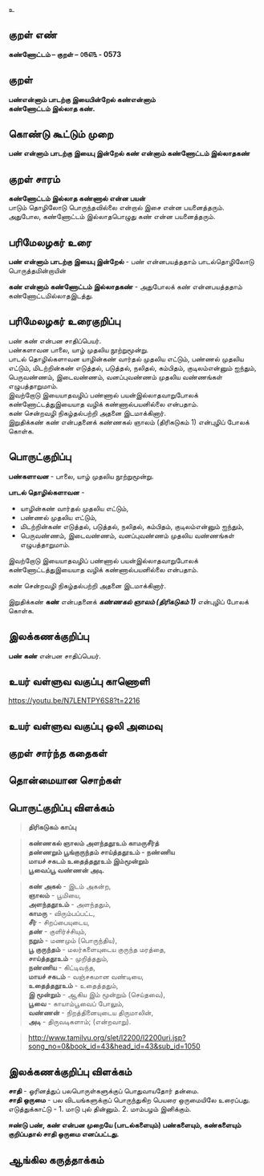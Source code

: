 உ

## குறள் எண் 

**கண்ணோட்டம் – குறள் – ௦௫௭௩ - 0573**  

## குறள் 

**பண்என்னாம் பாடற்கு இயைபின்றேல் கண்என்னாம்  
கண்ணோட்டம் இல்லாத கண்.**  

## கொண்டு கூட்டும் முறை

**பண் என்னாம் பாடற்கு இயைபு இன்றேல் கண் என்னாம் கண்ணோட்டம் இல்லாதகண்**

## குறள் சாரம் 

**கண்ணோட்டம் இல்லாத கண்ணால் என்ன பயன்**  
பாடும் தொழிலோடு பொருந்தவில்லை என்றால் இசை என்ன பயனைத்தரும்.  
அதுபோல, கண்ணோட்டம் இல்லாதபொழுது கண் என்ன பயனைத்தரும்.  

## பரிமேலழகர் உரை

**பண் என்னாம் பாடற்கு இயைபு இன்றேல்** - பண் என்னபயத்ததாம் பாடல்தொழிலோடு பொருத்தமின்றாயின்  

**கண் என்னாம் கண்ணோட்டம் இல்லாதகண்** - அதுபோலக் கண் என்னபயத்ததாம் கண்ணோட்டமில்லாதஇடத்து.  

## பரிமேலழகர் உரைகுறிப்பு   

பண் கண் என்பன சாதிப்பெயர்.  
பண்களாவன பாலை, யாழ் முதலிய நூற்றுமூன்று.  
பாடல் தொழில்களாவன யாழின்கண் வார்தல் முதலிய எட்டும், பண்ணல் முதலிய எட்டும், மிடற்றின்கண் எடுத்தல், படுத்தல், நலிதல், கம்பிதம், குடிலம்என்னும் ஐந்தும், பெருவண்ணம், இடைவண்ணம், வனப்புவண்ணம் முதலிய வண்ணங்கள் எழுபத்தாறுமாம்.   
இவற்றோடு இயையாதவழிப் பண்ணால் பயன்இல்லாதவாறுபோலக் கண்ணோட்டத்துஇயையாத வழிக் கண்ணால்பயனில்லை என்பதாம்.  
கண் சென்றவழி நிகழ்தல்பற்றி அதனை இடமாக்கினார்.  
இறுதிக்கண் கண் என்பதனைக் கண்ணகல் ஞாலம் (திரிகடுகம் 1) என்புழிப் போலக் கொள்க.   

## பொருட்குறிப்பு 

**பண்களாவன** - பாலை, யாழ் முதலிய நூற்றுமூன்று.  

**பாடல் தொழில்களாவன** -  
* யாழின்கண் வார்தல் முதலிய எட்டும்,  
* பண்ணல் முதலிய எட்டும்,  
* மிடற்றின்கண் எடுத்தல், படுத்தல், நலிதல், கம்பிதம், குடிலம்என்னும் ஐந்தும்,  
* பெருவண்ணம், இடைவண்ணம், வனப்புவண்ணம் முதலிய வண்ணங்கள் எழுபத்தாறுமாம்.   

இவற்றோடு இயையாதவழிப் பண்ணால் பயன்இல்லாதவாறுபோலக் கண்ணோட்டத்துஇயையாத வழிக் கண்ணால்பயனில்லை என்பதாம். 

கண் சென்றவழி நிகழ்தல்பற்றி அதனை இடமாக்கினார்.  

இறுதிக்கண் **கண்** என்பதனைக் _**கண்ணகல் ஞாலம் (திரிகடுகம் 1)**_ என்புழிப் போலக் கொள்க.     

## இலக்கணக்குறிப்பு  

**பண் கண்** என்பன சாதிப்பெயர்.  

## உயர் வள்ளுவ வகுப்பு காணொளி

https://youtu.be/N7LENTPY6S8?t=2216 

## உயர் வள்ளுவ வகுப்பு ஒலி அமைவு 

 
## குறள் சார்ந்த கதைகள் 


## தொன்மையான சொற்கள்


## பொருட்குறிப்பு விளக்கம்
  
  
  
>**திரிகடுகம் காப்பு**  

>**கண்ணகல் ஞாலம் அளந்ததூஉம் காமருசீர்த்  
>தண்ணறும் பூங்குருந்தம் சாய்த்ததூஉம் - நண்ணிய  
>மாயச் சகடம் உதைத்ததூஉம் இம்மூன்றும்  
>பூவைப்பூ வண்ணன் அடி.**  


>**கண் அகல்** - இடம் அகன்ற,  
>**ஞாலம்** - பூமியை,  
>**அளந்ததூஉம்** - அளந்ததும்,  
>**காமரு** - விரும்பப்பட்ட,  
>**சீர்** - சிறப்பையுடைய,  
>**தண்** - குளிர்ச்சியும்,  
>**நறும்** - மணமும் (பொருந்திய),  
>**பூ குருந்தம்** - மலர்களையுடைய குருந்த மரத்தை,  
>**சாய்த்ததூஉம்** - முறித்ததும்,   
>**நண்ணிய** - கிட்டிவந்த,  
>**மாயச் சகடம்** - வஞ்சகமான வண்டியை,  
>**உதைத்ததூஉம்** - உதைத்ததும்,  
>**இ மூன்றும்** - ஆகிய இம் மூன்றும் (செய்தவை),  
>**பூவை** - காயாம்பூவைப் போலும்,  
>**வண்ணன்** - நிறத்தினையுடைய திருமாலின்,  
>**அடி** - திருவடிகளாம்; (என்றவாறு).  

>http://www.tamilvu.org/slet/l2200/l2200uri.jsp?song_no=0&book_id=43&head_id=43&sub_id=1050  

## இலக்கணக்குறிப்பு விளக்கம்

**சாதி** - ஓரினத்துப் பலபொருள்களுக்குப் பொதுவாயதோர் தன்மை.    
**சாதி ஒருமை** - பல விடயங்களுக்குப் பொருந்துகிற பெயரை ஒருமையிலே உரைப்பது. எடுத்துக்காட்டு - 1. மாடு புல் தின்னும். 2. மாம்பழம் இனிக்கும்.   

**ஈண்டு பண், கண் என்பன முறையே (பாடல்களையும்) பண்களையும், கண்களையும் குறிப்பதால் சாதி ஒருமை எனப்பட்டது.** 

## ஆங்கில கருத்தாக்கம் 


